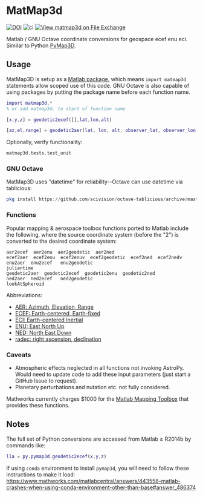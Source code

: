 # MatMap3d

[![DOI](https://zenodo.org/badge/144219717.svg)](https://zenodo.org/badge/latestdoi/144219717)
![ci](https://github.com/geospace-code/matmap3d/workflows/ci/badge.svg)
[![View matmap3d on File Exchange](https://www.mathworks.com/matlabcentral/images/matlab-file-exchange.svg)](https://www.mathworks.com/matlabcentral/fileexchange/68480-matmap3d)

Matlab / GNU Octave coordinate conversions for geospace ecef enu eci.
Similar to Python [PyMap3D](https://github.com/scivision/pymap3d).

## Usage

MatMap3D is setup as a
[Matlab package](https://www.mathworks.com/help/matlab/matlab_oop/scoping-classes-with-packages.html),
which means `import matmap3d` statements allow scoped use of this code.
GNU Octave is also capable of using packages by putting the package name before each function name.

```matlab
import matmap3d.*
% or add matmap3d. to start of function name

[x,y,z] = geodetic2ecef([],lat,lon,alt)

[az,el,range] = geodetic2aer(lat, lon, alt, observer_lat, observer_lon, observer_alt)
```

Optionally, verify functionality:

```sh
matmap3d.tests.test_unit
```

### GNU Octave

MatMap3D uses "datetime" for reliability--Octave can use datetime via tablicious:

```octave
pkg install https://github.com/scivision/octave-tablicious/archive/master.zip
```

### Functions

Popular mapping & aerospace toolbox functions ported to Matlab include the
following, where the source coordinate system (before the "2") is
converted to the desired coordinate system:

```
aer2ecef  aer2enu  aer2geodetic  aer2ned
ecef2aer  ecef2enu  ecef2enuv  ecef2geodetic  ecef2ned  ecef2nedv
enu2aer  enu2ecef   enu2geodetic
juliantime
geodetic2aer  geodetic2ecef  geodetic2enu  geodetic2ned
ned2aer  ned2ecef   ned2geodetic
lookAtSpheroid
```

Abbreviations:

* [AER: Azimuth, Elevation, Range](https://en.wikipedia.org/wiki/Spherical_coordinate_system)
* [ECEF: Earth-centered, Earth-fixed](https://en.wikipedia.org/wiki/ECEF)
* [ECI: Earth-centered Inertial](https://en.wikipedia.org/wiki/Earth-centered_inertial)
* [ENU: East North Up](https://en.wikipedia.org/wiki/Axes_conventions#Ground_reference_frames:_ENU_and_NED)
* [NED: North East Down](https://en.wikipedia.org/wiki/North_east_down)
* [radec: right ascension, declination](https://en.wikipedia.org/wiki/Right_ascension)

### Caveats

* Atmospheric effects neglected in all functions not invoking AstroPy.
  Would need to update code to add these input parameters (just start a GitHub Issue to request).
* Planetary perturbations and nutation etc. not fully considered.

Mathworks currently charges $1000 for the
[Matlab Mapping Toolbox](https://www.mathworks.com/products/mapping.html)
that provides these functions.

## Notes

The full set of Python conversions are accessed from Matlab &ge; R2014b by commands like:

```matlab
lla = py.pymap3d.geodetic2ecef(x,y,z)
```
If using `conda` environment to install `pymap3d`, you will need to follow these instructions to make it load:
https://www.mathworks.com/matlabcentral/answers/443558-matlab-crashes-when-using-conda-environment-other-than-base#answer_486374

